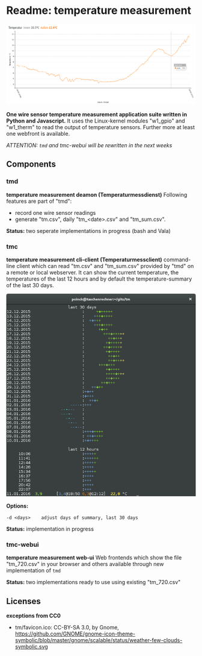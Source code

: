 # Readme: temperature measurement

![Eclipse 2015](/tm/150320eclipse.png)

**One wire sensor temperature measurement application suite written in Python and Javascript.**
It uses the Linux-kernel modules "w1_gpio" and "w1_therm" to read the output of temperature sensors. Further more at least one webfront is available.

*ATTENTION: `tmd` and tmc-webui will be rewritten in the next weeks*

## Components

### tmd
**temperature measurement deamon (Temperaturmessdienst)**
Following features are part of "tmd":
 - record one wire sensor readings
 - generate "tm.csv", daily "tm\_\<date\>.csv" and "tm\_sum.csv".

**Status:** two seperate implementations in progress (bash and Vala)

### tmc
**temperature measurement cli-client (Temperaturmessclient)**
command-line client which can read "tm.csv" and "tm_sum.csv" provided by "tmd" on a remote or local webserver. It can show the current temperature, the temperatures of the last 12 hours and by default the temperature-summary of the last 30 days.

![tmc](/tm/tmc.png)

**Options:**
```
-d <days>    adjust days of summary, last 30 days
```

**Status:** implementation in progress

### tmc-webui
**temperature measurement web-ui**
Web frontends which show the file "tm_720.csv" in your browser and others available through new implementation of `tmd`

**Status:** two implementations ready to use using existing "tm_720.csv"


## Licenses
**exceptions from CC0**
- tm/favicon.ico: CC-BY-SA 3.0, by Gnome, https://github.com/GNOME/gnome-icon-theme-symbolic/blob/master/gnome/scalable/status/weather-few-clouds-symbolic.svg
